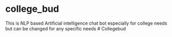 # college_bud
This is NLP based Artificial intelligence chat bot especially for college needs but can be changed for any specific needs 
#   C o l l e g e b u d  
 